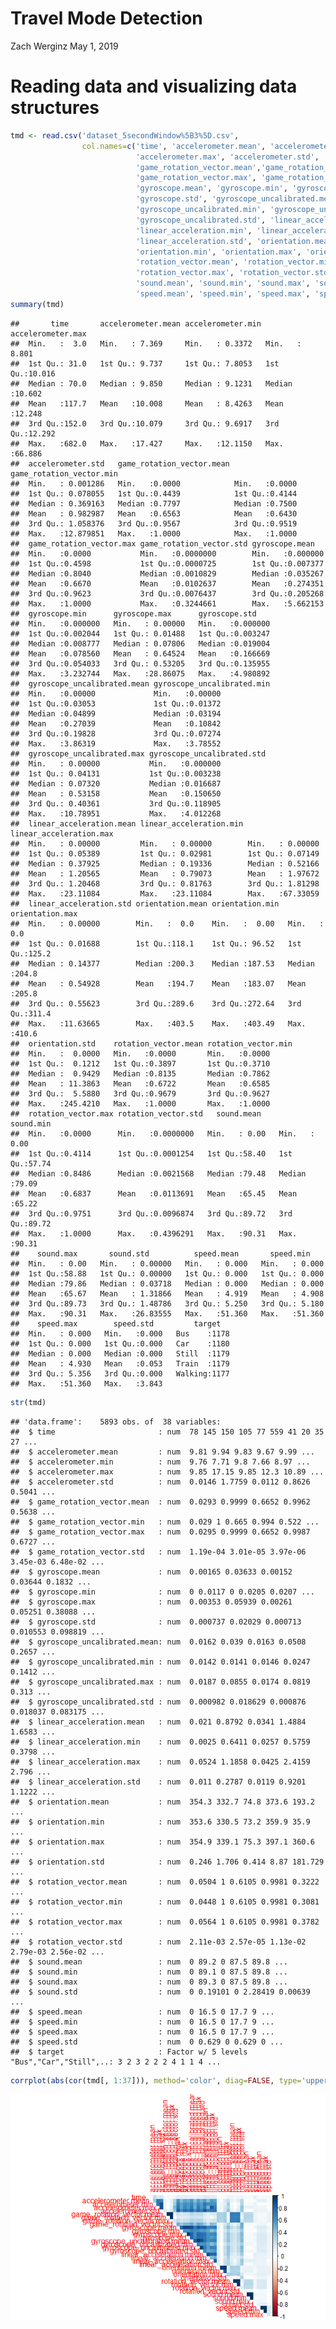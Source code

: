Travel Mode Detection
================
Zach Werginz
May 1, 2019

Reading data and visualizing data structures
============================================

``` r
tmd <- read.csv('dataset_5secondWindow%5B3%5D.csv', 
                col.names=c('time', 'accelerometer.mean', 'accelerometer.min', 
                            'accelerometer.max', 'accelerometer.std', 
                            'game_rotation_vector.mean','game_rotation_vector.min', 
                            'game_rotation_vector.max', 'game_rotation_vector.std',
                            'gyroscope.mean', 'gyroscope.min', 'gyroscope.max',
                            'gyroscope.std', 'gyroscope_uncalibrated.mean',
                            'gyroscope_uncalibrated.min', 'gyroscope_uncalibrated.max',
                            'gyroscope_uncalibrated.std', 'linear_acceleration.mean',
                            'linear_acceleration.min', 'linear_acceleration.max', 
                            'linear_acceleration.std', 'orientation.mean', 
                            'orientation.min', 'orientation.max', 'orientation.std',
                            'rotation_vector.mean', 'rotation_vector.min', 
                            'rotation_vector.max', 'rotation_vector.std', 
                            'sound.mean', 'sound.min', 'sound.max', 'sound.std',
                            'speed.mean', 'speed.min', 'speed.max', 'speed.std', 'target'))
summary(tmd)
```

    ##       time       accelerometer.mean accelerometer.min accelerometer.max
    ##  Min.   :  3.0   Min.   : 7.369     Min.   : 0.3372   Min.   : 8.801   
    ##  1st Qu.: 31.0   1st Qu.: 9.737     1st Qu.: 7.8053   1st Qu.:10.016   
    ##  Median : 70.0   Median : 9.850     Median : 9.1231   Median :10.602   
    ##  Mean   :117.7   Mean   :10.008     Mean   : 8.4263   Mean   :12.248   
    ##  3rd Qu.:152.0   3rd Qu.:10.079     3rd Qu.: 9.6917   3rd Qu.:12.292   
    ##  Max.   :682.0   Max.   :17.427     Max.   :12.1150   Max.   :66.886   
    ##  accelerometer.std   game_rotation_vector.mean game_rotation_vector.min
    ##  Min.   : 0.001286   Min.   :0.0000            Min.   :0.0000          
    ##  1st Qu.: 0.078055   1st Qu.:0.4439            1st Qu.:0.4144          
    ##  Median : 0.369163   Median :0.7797            Median :0.7500          
    ##  Mean   : 0.982987   Mean   :0.6563            Mean   :0.6430          
    ##  3rd Qu.: 1.058376   3rd Qu.:0.9567            3rd Qu.:0.9519          
    ##  Max.   :12.879851   Max.   :1.0000            Max.   :1.0000          
    ##  game_rotation_vector.max game_rotation_vector.std gyroscope.mean    
    ##  Min.   :0.0000           Min.   :0.0000000        Min.   :0.000000  
    ##  1st Qu.:0.4598           1st Qu.:0.0000725        1st Qu.:0.007377  
    ##  Median :0.8040           Median :0.0010829        Median :0.035267  
    ##  Mean   :0.6670           Mean   :0.0102637        Mean   :0.274351  
    ##  3rd Qu.:0.9623           3rd Qu.:0.0076437        3rd Qu.:0.205268  
    ##  Max.   :1.0000           Max.   :0.3244661        Max.   :5.662153  
    ##  gyroscope.min      gyroscope.max      gyroscope.std     
    ##  Min.   :0.000000   Min.   : 0.00000   Min.   :0.000000  
    ##  1st Qu.:0.002044   1st Qu.: 0.01488   1st Qu.:0.003247  
    ##  Median :0.008777   Median : 0.07806   Median :0.019004  
    ##  Mean   :0.078560   Mean   : 0.64524   Mean   :0.166669  
    ##  3rd Qu.:0.054033   3rd Qu.: 0.53205   3rd Qu.:0.135955  
    ##  Max.   :3.232744   Max.   :28.86075   Max.   :4.980892  
    ##  gyroscope_uncalibrated.mean gyroscope_uncalibrated.min
    ##  Min.   :0.00000             Min.   :0.00000           
    ##  1st Qu.:0.03053             1st Qu.:0.01372           
    ##  Median :0.04899             Median :0.03194           
    ##  Mean   :0.27039             Mean   :0.10842           
    ##  3rd Qu.:0.19828             3rd Qu.:0.07274           
    ##  Max.   :3.86319             Max.   :3.78552           
    ##  gyroscope_uncalibrated.max gyroscope_uncalibrated.std
    ##  Min.   : 0.00000           Min.   :0.000000          
    ##  1st Qu.: 0.04131           1st Qu.:0.003238          
    ##  Median : 0.07320           Median :0.016687          
    ##  Mean   : 0.53158           Mean   :0.150650          
    ##  3rd Qu.: 0.40361           3rd Qu.:0.118905          
    ##  Max.   :10.78951           Max.   :4.012268          
    ##  linear_acceleration.mean linear_acceleration.min linear_acceleration.max
    ##  Min.   : 0.00000         Min.   : 0.00000        Min.   : 0.00000       
    ##  1st Qu.: 0.05389         1st Qu.: 0.02981        1st Qu.: 0.07149       
    ##  Median : 0.37925         Median : 0.19336        Median : 0.52166       
    ##  Mean   : 1.20565         Mean   : 0.79073        Mean   : 1.97672       
    ##  3rd Qu.: 1.20468         3rd Qu.: 0.81763        3rd Qu.: 1.81298       
    ##  Max.   :23.11084         Max.   :23.11084        Max.   :67.33059       
    ##  linear_acceleration.std orientation.mean orientation.min  orientation.max
    ##  Min.   : 0.00000        Min.   :  0.0    Min.   :  0.00   Min.   :  0.0  
    ##  1st Qu.: 0.01688        1st Qu.:118.1    1st Qu.: 96.52   1st Qu.:125.2  
    ##  Median : 0.14377        Median :200.3    Median :187.53   Median :204.8  
    ##  Mean   : 0.54928        Mean   :194.7    Mean   :183.07   Mean   :205.8  
    ##  3rd Qu.: 0.55623        3rd Qu.:289.6    3rd Qu.:272.64   3rd Qu.:311.4  
    ##  Max.   :11.63665        Max.   :403.5    Max.   :403.49   Max.   :410.6  
    ##  orientation.std    rotation_vector.mean rotation_vector.min
    ##  Min.   :  0.0000   Min.   :0.0000       Min.   :0.0000     
    ##  1st Qu.:  0.1212   1st Qu.:0.3897       1st Qu.:0.3710     
    ##  Median :  0.9429   Median :0.8135       Median :0.7862     
    ##  Mean   : 11.3863   Mean   :0.6722       Mean   :0.6585     
    ##  3rd Qu.:  5.5880   3rd Qu.:0.9679       3rd Qu.:0.9627     
    ##  Max.   :245.4210   Max.   :1.0000       Max.   :1.0000     
    ##  rotation_vector.max rotation_vector.std   sound.mean      sound.min    
    ##  Min.   :0.0000      Min.   :0.0000000   Min.   : 0.00   Min.   : 0.00  
    ##  1st Qu.:0.4114      1st Qu.:0.0001254   1st Qu.:58.40   1st Qu.:57.74  
    ##  Median :0.8486      Median :0.0021568   Median :79.48   Median :79.09  
    ##  Mean   :0.6837      Mean   :0.0113691   Mean   :65.45   Mean   :65.22  
    ##  3rd Qu.:0.9751      3rd Qu.:0.0096874   3rd Qu.:89.72   3rd Qu.:89.72  
    ##  Max.   :1.0000      Max.   :0.4396291   Max.   :90.31   Max.   :90.31  
    ##    sound.max       sound.std          speed.mean       speed.min     
    ##  Min.   : 0.00   Min.   : 0.00000   Min.   : 0.000   Min.   : 0.000  
    ##  1st Qu.:58.88   1st Qu.: 0.00000   1st Qu.: 0.000   1st Qu.: 0.000  
    ##  Median :79.86   Median : 0.03718   Median : 0.000   Median : 0.000  
    ##  Mean   :65.67   Mean   : 1.31866   Mean   : 4.919   Mean   : 4.908  
    ##  3rd Qu.:89.73   3rd Qu.: 1.48786   3rd Qu.: 5.250   3rd Qu.: 5.180  
    ##  Max.   :90.31   Max.   :26.83555   Max.   :51.360   Max.   :51.360  
    ##    speed.max        speed.std         target    
    ##  Min.   : 0.000   Min.   :0.000   Bus    :1178  
    ##  1st Qu.: 0.000   1st Qu.:0.000   Car    :1180  
    ##  Median : 0.000   Median :0.000   Still  :1179  
    ##  Mean   : 4.930   Mean   :0.053   Train  :1179  
    ##  3rd Qu.: 5.356   3rd Qu.:0.000   Walking:1177  
    ##  Max.   :51.360   Max.   :3.843

``` r
str(tmd)
```

    ## 'data.frame':    5893 obs. of  38 variables:
    ##  $ time                       : num  78 145 150 105 77 559 41 20 35 27 ...
    ##  $ accelerometer.mean         : num  9.81 9.94 9.83 9.67 9.99 ...
    ##  $ accelerometer.min          : num  9.76 7.71 9.8 7.66 8.97 ...
    ##  $ accelerometer.max          : num  9.85 17.15 9.85 12.3 10.89 ...
    ##  $ accelerometer.std          : num  0.0146 1.7759 0.0112 0.8626 0.5041 ...
    ##  $ game_rotation_vector.mean  : num  0.0293 0.9999 0.6652 0.9962 0.5638 ...
    ##  $ game_rotation_vector.min   : num  0.029 1 0.665 0.994 0.522 ...
    ##  $ game_rotation_vector.max   : num  0.0295 0.9999 0.6652 0.9987 0.6727 ...
    ##  $ game_rotation_vector.std   : num  1.19e-04 3.01e-05 3.97e-06 3.45e-03 6.48e-02 ...
    ##  $ gyroscope.mean             : num  0.00165 0.03633 0.00152 0.03644 0.1832 ...
    ##  $ gyroscope.min              : num  0 0.0117 0 0.0205 0.0207 ...
    ##  $ gyroscope.max              : num  0.00353 0.05939 0.00261 0.05251 0.38088 ...
    ##  $ gyroscope.std              : num  0.000737 0.02029 0.000713 0.010553 0.098819 ...
    ##  $ gyroscope_uncalibrated.mean: num  0.0162 0.039 0.0163 0.0508 0.2657 ...
    ##  $ gyroscope_uncalibrated.min : num  0.0142 0.0141 0.0146 0.0247 0.1412 ...
    ##  $ gyroscope_uncalibrated.max : num  0.0187 0.0855 0.0174 0.0819 0.313 ...
    ##  $ gyroscope_uncalibrated.std : num  0.000982 0.018629 0.000876 0.018037 0.083175 ...
    ##  $ linear_acceleration.mean   : num  0.021 0.8792 0.0341 1.4884 1.6583 ...
    ##  $ linear_acceleration.min    : num  0.0025 0.6411 0.0257 0.5759 0.3798 ...
    ##  $ linear_acceleration.max    : num  0.0524 1.1858 0.0425 2.4159 2.796 ...
    ##  $ linear_acceleration.std    : num  0.011 0.2787 0.0119 0.9201 1.1222 ...
    ##  $ orientation.mean           : num  354.3 332.7 74.8 373.6 193.2 ...
    ##  $ orientation.min            : num  353.6 330.5 73.2 359.9 35.9 ...
    ##  $ orientation.max            : num  354.9 339.1 75.3 397.1 360.6 ...
    ##  $ orientation.std            : num  0.246 1.706 0.414 8.87 181.729 ...
    ##  $ rotation_vector.mean       : num  0.0504 1 0.6105 0.9981 0.3222 ...
    ##  $ rotation_vector.min        : num  0.0448 1 0.6105 0.9981 0.3081 ...
    ##  $ rotation_vector.max        : num  0.0564 1 0.6105 0.9981 0.3782 ...
    ##  $ rotation_vector.std        : num  2.11e-03 2.57e-05 1.13e-02 2.79e-03 2.56e-02 ...
    ##  $ sound.mean                 : num  0 89.2 0 87.5 89.8 ...
    ##  $ sound.min                  : num  0 89.1 0 87.5 89.8 ...
    ##  $ sound.max                  : num  0 89.3 0 87.5 89.8 ...
    ##  $ sound.std                  : num  0 0.19101 0 2.28419 0.00639 ...
    ##  $ speed.mean                 : num  0 16.5 0 17.7 9 ...
    ##  $ speed.min                  : num  0 16.5 0 17.7 9 ...
    ##  $ speed.max                  : num  0 16.5 0 17.7 9 ...
    ##  $ speed.std                  : num  0 0.629 0 0.629 0 ...
    ##  $ target                     : Factor w/ 5 levels "Bus","Car","Still",..: 3 2 3 2 2 2 4 1 1 4 ...

``` r
corrplot(abs(cor(tmd[, 1:37])), method='color', diag=FALSE, type='upper')
```

![](tmd_model_files/figure-markdown_github/unnamed-chunk-2-1.png)

